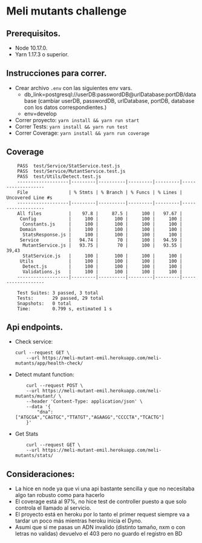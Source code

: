 # Meli mutants challenge

## Prerequisitos.
- Node 10.17.0.
- Yarn 1.17.3 o superior.

## Instrucciones para correr.
- Crear archivo `.env` con las siguientes env vars.
    - db_link=postgresql://userDB:passwordDB@urlDatabase:portDB/database (cambiar userDB, passwordDB, urlDatabase, portDB, database con los datos correspondientes.)
    - env=develop
- Correr proyecto: ```yarn install && yarn run start```
- Correr Tests: ```yarn install && yarn run test```
- Correr Coverage: ```yarn install && yarn run coverage```

## Coverage
```
    PASS  test/Service/StatService.test.js
    PASS  test/Service/MutantService.test.js
    PASS  test/Utils/Detect.test.js
    -------------------|---------|----------|---------|---------|-------------------
    File               | % Stmts | % Branch | % Funcs | % Lines | Uncovered Line #s 
    -------------------|---------|----------|---------|---------|-------------------
    All files          |    97.8 |     87.5 |     100 |   97.67 |                   
     Config            |     100 |      100 |     100 |     100 |                   
      Constants.js     |     100 |      100 |     100 |     100 |                   
     Domain            |     100 |      100 |     100 |     100 |                   
      StatsResponse.js |     100 |      100 |     100 |     100 |                   
     Service           |   94.74 |       70 |     100 |   94.59 |                   
      MutantService.js |   93.75 |       70 |     100 |   93.55 | 39,43             
      StatService.js   |     100 |      100 |     100 |     100 |                   
     Utils             |     100 |      100 |     100 |     100 |                   
      Detect.js        |     100 |      100 |     100 |     100 |                   
      Validations.js   |     100 |      100 |     100 |     100 |                   
    -------------------|---------|----------|---------|---------|-------------------

    Test Suites: 3 passed, 3 total
    Tests:       29 passed, 29 total
    Snapshots:   0 total
    Time:        0.799 s, estimated 1 s
```

## Api endpoints.
- Check service: 
    ```
    curl --request GET \
        --url https://meli-mutant-emil.herokuapp.com/meli-mutants/app/health-check/
    ```

- Detect mutant function: 
    ```
        curl --request POST \
        --url https://meli-mutant-emil.herokuapp.com/meli-mutants/mutant/ \
        --header 'Content-Type: application/json' \
        --data '{
            "dna": ["ATGCGA","CAGTGC","TTATGT","AGAAGG","CCCCTA","TCACTG"]
        }'
    ```
- Get Stats
    ```
        curl --request GET \
        --url https://meli-mutant-emil.herokuapp.com/meli-mutants/stats/
    ```

## Consideraciones:
- La hice en node ya que vi una api bastante sencilla y que no necesitaba algo tan robusto como para hacerlo
- El coverage está al 97%, no hice test de controller puesto a que solo controla el llamado al servicio.
- El proyecto está en heroku por lo tanto el primer request siempre va a tardar un poco más mientras heroku inicia el Dyno.  
- Asumi que si me pasas un ADN invalido (distinto tamaño, nxm o con letras no validas) devuelvo el 403 pero no guardo el registro en BD